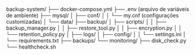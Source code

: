 backup-system/
├── docker-compose.yml
├── .env (arquivo de variáveis de ambiente)
├── mysql/
│   ├── conf/
│   │   └── my.cnf (configurações customizadas)
│   └── data/
├── backup/
│   ├── scripts/
│   │   ├── backup_manager.py
│   │   ├── restore_tool.py
│   │   ├── encryption.py
│   │   └── retention_policy.py
│   ├── logs/
│   ├── config/
│   │   └── settings.ini
│   └── requirements.txt
├── backups/
└── monitoring/
    ├── disk_check.py
    └── healthcheck.sh
